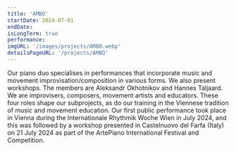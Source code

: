 ```yaml
---
title: 'AMBO'
startDate: 2024-07-01
endDate: 
isLongTerm: true
performance: 
imgURL: '/images/projects/AMBO.webp'
detailsPageURL: '/projects/AMBO'
---
```

Our piano duo specialises in performances that incorporate music and movement
improvisation/composition in various forms. We also present workshops. The members are Aleksandr
Okhotnikov and Hannes Taljaard. We are improvisers, composers, movement artists and educators.
These four roles shape our subprojects, as do our training in the Viennese tradition of music and
movement education. Our first public performance took place in Vienna during the Internationale
Rhythmik Woche Wien in July 2024, and this was followed by a workshop presented in Castelnuovo
del Farfa (Italy) on 21 July 2024 as part of the ArtePiano International Festival and Competition.